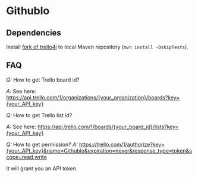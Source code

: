 Githublo
========

## Dependencies

Install [fork of trello4j](https://github.com/johanmynhardt/trello4j) to local Maven repository
(`mvn install -DskipTests`).

## FAQ

*Q:* How to get Trello board id?

*A:* See here: https://api.trello.com/1/organizations/{your_organization}/boards?key={your_API_key}

*Q:* How to get Trello list id?

*A:* See here: https://api.trello.com/1/boards/{your_board_id}/lists?key={your_API_key}

*Q:* How to get permission?
*A:* https://trello.com/1/authorize?key={your_API_key}&name=Githublo&expiration=never&response_type=token&scope=read,write

It will grant you an API token.